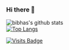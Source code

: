 ### Hi there 👋



![bibhas's github stats](https://github-readme-stats.vercel.app/api?username=bibhas44&show_icons=true&theme=highcontrast)
<br>
[![Top Langs](https://github-readme-stats.vercel.app/api/top-langs/?username=bibhas44&layout=compact)](https://github.com/bibhas44/github-readme-stats)

[![Visits Badge](https://badges.pufler.dev/visits/bibhas44/git-badges)](https://badges.pufler.dev)


<!--
**bibhas44/bibhas44** is a ✨ _special_ ✨ repository because its `README.md` (this file) appears on your GitHub profile.

Here are some ideas to get you started:

- 🔭 I’m currently working on ...
- 🌱 I’m currently learning ...
- 👯 I’m looking to collaborate on ...
- 🤔 I’m looking for help with ...
- 💬 Ask me about ...
- 📫 How to reach me: ...
- 😄 Pronouns: ...
- ⚡ Fun fact: ...
-->
